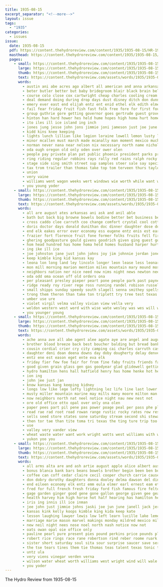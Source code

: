 ```yaml
---
title: 1935-08-15
excerpt_separator: "<!--more-->"
layout: issue
tags:
  - "1935"
categories:
  - issues
issue:
  date: 1935-08-15
  pdf: https://content.thehydroreview.com/content/1935/1935-08-15/HR-1935-08-15.pdf
  masthead: https://content.thehydroreview.com/content/1935/1935-08-15/masthead/HR-1935-08-15.jpg
  pages:
    - small: https://content.thehydroreview.com/content/1935/1935-08-15/small/HR-1935-08-15-01.jpg
      large: https://content.thehydroreview.com/content/1935/1935-08-15/large/HR-1935-08-15-01.jpg
      thumb: https://content.thehydroreview.com/content/1935/1935-08-15/thumbnails/HR-1935-08-15-01.jpg
      text: https://content.thehydroreview.com/assets/words/1935/1935-08-15/HR-1935-08-15-01.txt
      words:
        - austin ani abe acres ago albert all american and anna arkansas august are age able
        - beter butler better but baby bridegroom blair black brain belong best back book bills both bring board browne bradley birdseye bride brought born bunch brott barnard beryl been bozarth branson business bill bonus blanca balle bascom bere bond bearer bassler
        - course colo close cox cartwright cheap charles cooling cream class chief claus colorado congress christian choice cash case con cameron curtain claude comes cattle car came county cost cantor crissman college cecil campbell can caesar city church carlyle corn
        - deal demand doing during drop days dust disney ditch don dunn donna does daughter dent date day due down der demos dorlean dole
        - emery ever east end elijah entz ent enid ethel elk edith elmer ernest early else even eye
        - fail fear friday fruit fish fast folk free fore for first found fell fine fatal far few fest folks fair fairly forward farm front former flow frank flower fand from flowers
        - group guthrie gore getting governor goes gertrude guest grover glidewell gold good gray given gas grounds gould ground geary gate gressman gone grand groom
        - hinton han hard hower hes held hume hopes high homa hurt home hall how horse heart hamilton holding howard him hay hopson hatfield henke hydro hearing her has half hurley harold house head heard henry
        - ito iles ill ice island ing inch
        - jones jung jesse john jons jimmie joni jameson just joe june jersey
        - kidd kins knee keeping
        - lights lunch lillian like legion loraine lowell lemon lusty liberal loan lawton long leaders leedy left lew lookeba lee leo less look labor lately last light
        - minor mcallen must march made mcanally man moment mexico much monda miss mural more marie morning many might mary matter mullins massingale mir melon means mose main mckee miles miller marland may maybe men minister members mules monday
        - norman never nana near nelson nix necessary north name nichols night now nation new nov not
        - oda ough oregon old only oden over ower olen
        - people pay private plan pat public phoenix president parks price patsy post pullen pound pauline present payment pounds plain pastor poth park points
        - ring riding regular robbins rays rally red rains ralph rocky rhode ringler rex raymond rocks records rain rogers rock reno roy real ready reva risk road rank rush round rado roosevelt race
        - stage side sing smith street sup samples steer sale say special stonewall stuff see sat south she sandlin second shape sons small standard send step shower son stand soon saturday stepp saw seats stock suits sell schreck sake seems sow six sone senator storks seen sata seat sedan school summer sales sunday slemp shall short said showers state
        - tax trom trailer than thomas take top tom terveen thurs taylor tue too texas them tickell then ton tar town tieng the truly trip till
        - union
        - very vaine
        - williams went wagon weeks wert windows wie worth while want warning well wayne will wilson work water watt works wee word wellborn walk wedding washington wykert week whit white wesley was war waller with
        - you young yoder
    - small: https://content.thehydroreview.com/content/1935/1935-08-15/small/HR-1935-08-15-02.jpg
      large: https://content.thehydroreview.com/content/1935/1935-08-15/large/HR-1935-08-15-02.jpg
      thumb: https://content.thehydroreview.com/content/1935/1935-08-15/thumbnails/HR-1935-08-15-02.jpg
      text: https://content.thehydroreview.com/assets/words/1935/1935-08-15/HR-1935-08-15-02.txt
      words:
        - all are august ates arkansas ani ask and anil able
        - bath but back big browne bowels bodine better bet business been betty boys belva brother burpee best below bartle biss bars baby binkley bound brought buy bear
        - cross caddo clee carruth coo change comfort crystal cool cotton canning car city cloe card cogar coupe cold coats cooker cute cruzan christ camp cox cecil came cedar caller chism constant cousin creek can cream christmas clinton colorado craig
        - doris doctor days donald dunithan doc dinner daughter dose dorothy dan dine down dare ditmore davis dale day dye deere daughters dover does during
        - end elk eakes error ever economy ess eugene entz enis est early even eloise every
        - frazier fort florence fruit fone former folks fruits fell first fast foss frank few for foy fun ford frances forget filling fellow farrell friday farm from
        - ghering goodpasture gould givens goodrich given ging guest good gone gil gave guess gai golden gertrude gates gregg goes
        - hom head hundred has home homa held homes husband harper hurt hand hazel herndon heron house harold had her harris hone hot hope hour henry hydro hopewell hoss hamilton hyer
        - ing ike ill ice
        - joe johnston jane just john johns joy jim johnnie jordan jones
        - keep kimble king kid kansas kay
        - leona lon long land ley lincoln longer leon lease less leonard luther look large lake last lillian little loy left lavi lat life lee like
        - mon mill morning marion mention miles mountain mary mound moser members monday mis may miss many musty made miller missouri mckee marcene mony model mose mae mexico more much morn
        - neighbors nation ner nice need now nims night news newton needs new not notice necessary ness
        - oda odd oma ocean off old orders ona
        - per pleasant presley pieper peart pone people park past paynes pack pearly payne perfect place present paul pacific press
        - ridge ready roy river rege ross running randel robison russell riggs room ralph read richardson real
        - small shipps sunday speedy south slagell senna smithey spells such sheldon start school special son silo shapleigh smaller still sutton sun saturday sill schools summer simpson seem susi sophia smooth swan sister sons smith simple shack strong shipp spring slow said service simmons sick spain settler spies silos street saw shanks sax stockton see
        - trong them theron than take ton triplett try tree test texas tue too the ture tickel trees triplet timer talk trip
        - umber use ure
        - violet virgil velma valley vivian view vella very
        - weldon western west word with wise wate wesley was wes will whitmore week went wheat wife weeks watson worth well wearing way williams wykert while winona
        - you younger young
    - small: https://content.thehydroreview.com/content/1935/1935-08-15/small/HR-1935-08-15-03.jpg
      large: https://content.thehydroreview.com/content/1935/1935-08-15/large/HR-1935-08-15-03.jpg
      thumb: https://content.thehydroreview.com/content/1935/1935-08-15/thumbnails/HR-1935-08-15-03.jpg
      text: https://content.thehydroreview.com/assets/words/1935/1935-08-15/HR-1935-08-15-03.txt
      words:
        - ache anna ave all abe agent alee agate aye are angel and august aid aca ale aug alt adams ard
        - brother blood breeze back best boucher balding but bread bank bee business buy byam blanca bybee begin benne
        - cousin cordial crier cry city camping cai charles carruth cash can clyde car coffee cok chas colorado cool church cecil company claude crail change
        - daughter deni doan deena downs day doby dougherty delay denver domes dard doe
        - entz ene est eason eget ente eva elk
        - friday fier few foe fair for from fine faby fruits friends fall fowler first filling free foree full
        - good given grain glass gen gas goodyear glad glidewell getting
        - hydro hamilton hens hall hatfield henry has home henke hot her heart house him hundred heard hast hore heap
        - ion ing
        - john jee just jan
        - know kansas kang keeping kidney
        - longs low like lege lofty lightning lez life line last lower loo lout let live legal love light
        - musty miller mountain marine may mills many moore milton man made mill matter more minister must most meadors
        - now neighbors north nat neel notice night nau new nest not
        - ore old office otto opal over only ona olen
        - paper pees part pil pene pas power poage peal per pass phe plate president phat peak park public plan pounds pont
        - read rae rad root road rowan range rustic rocky rates row res robbins reta ready
        - sells seed store states sone saturday stream second shi stewart summer son smith start school sees sites stay service sea servi sae state settle springfield struck sack sell sale stockton
        - then tor tae than tite toma tri texas the ting ture trip too tam tome them tes test town turn
        - use
        - valley very vander view
        - wheat waste water want work wright watts west williams with will week watt was weeks went world welcome
        - yukon yoo you
    - small: https://content.thehydroreview.com/content/1935/1935-08-15/small/HR-1935-08-15-04.jpg
      large: https://content.thehydroreview.com/content/1935/1935-08-15/large/HR-1935-08-15-04.jpg
      thumb: https://content.thehydroreview.com/content/1935/1935-08-15/thumbnails/HR-1935-08-15-04.jpg
      text: https://content.thehydroreview.com/assets/words/1935/1935-08-15/HR-1935-08-15-04.txt
      words:
        - all arms alta are and ash artie august apple alice albert austell arizona angel
        - bonus blanca bank bars beans bowels brother begin been ben both bess bells ball bread bell bride bie band bel barrie bassler bridge buddy broncho best bring birth but bea bers bradley
        - coffee can coff cedar claire cecil cooper church carrie cause cox crail canning cheeks carruth city caraway castile clossen carnegie cake constant close cream camp come clinton coles cole charles
        - don dobry dorothy daughters donna dooley delma dawson del dinner doris drag detweiler daughter dave dick die
        - end eileen economy elk entz emm eula elmer earl ernest eam ethel ente
        - fred for full french fresh friday ford fish famous fire felton friend from friends farms folks free frank floyd ferm finder frances few
        - gage garden ginger good gene gone gallon george given gee geary gave grand gaze grapes green guire grounds gordon glad
        - health harvey him high horse hot half hearing has hamilton herrod highton homa helmuth honor holt hydro hice hobart harding highley horn herman hoey herod hiss herndon home head henry hove her
        - iris ing innis ill ice inman
        - jee john just jimmie johns jaski joe jun june janell jack jerry
        - kansas kink kelly koops kimble king kida keep kate
        - lesson laughing lawyer lewis low left learn lucille lake lemon lower lehman leader luella lightning lou lemons lys lowell lae
        - marriage marie mason marvel makings monday mildred mexico mills many money mcneil made man monte mis musty much miller mise mona manchester min miss mustard more miles mary mcanally mae milk music murphy market missouri
        - new neil night nees nose noel north nash notice now not
        - oats owan opal oie office only
        - pauline pearl pure present pies pound perkins price pounds plaster pum pinto peaches pullen pickles poet payment prophet powder paul pasta per punch pink petit person phillip
        - robert rice rings race rane robertson rind reber roome ruark riggs rigas royal reno rest
        - sister short saturday soul sita sour surprise saucer save service shorts said sid shelton score see sunday stranger soap size sit sega stores stange seats sons staples shower sale state shape store sutton school smooth special sudan stockton steinbach share storm side still sunny sims sickle seales son
        - the tse tears tines them tie thomas teas talent texas tonic trip tom times terveen tag touch toor tally
        - untz ula
        - very viens vinegar verden verna
        - wilson water wheat worth williams west wright wind will wale woodrow while watch waller well week walter was weather willie wyne white whitely wire wedding with weeks writer won weatherford wallace
        - you yoder
---
```


The Hydro Review from 1935-08-15

<!--more-->

